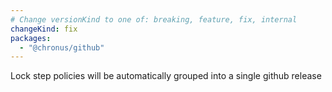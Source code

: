 ```yaml
---
# Change versionKind to one of: breaking, feature, fix, internal
changeKind: fix
packages:
  - "@chronus/github"
---
```


Lock step policies will be automatically grouped into a single github release
